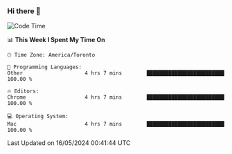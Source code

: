 ### Hi there 👋


<!--START_SECTION:waka-->
![Code Time](http://img.shields.io/badge/Code%20Time-1%2C898%20hrs%2046%20mins-blue)

📊 **This Week I Spent My Time On** 

```text
🕑︎ Time Zone: America/Toronto

💬 Programming Languages: 
Other                    4 hrs 7 mins        █████████████████████████   100.00 % 

🔥 Editors: 
Chrome                   4 hrs 7 mins        █████████████████████████   100.00 % 

💻 Operating System: 
Mac                      4 hrs 7 mins        █████████████████████████   100.00 % 
```


 Last Updated on 16/05/2024 00:41:44 UTC
<!--END_SECTION:waka-->

<!--
**SillyPasty/SillyPasty** is a ✨ _special_ ✨ repository because its `README.md` (this file) appears on your GitHub profile.

Here are some ideas to get you started:

- 🔭 I’m currently working on ...
- 🌱 I’m currently learning ...
- 👯 I’m looking to collaborate on ...
- 🤔 I’m looking for help with ...
- 💬 Ask me about ...
- 📫 How to reach me: ...
- 😄 Pronouns: ...
- ⚡ Fun fact: ...
-->


